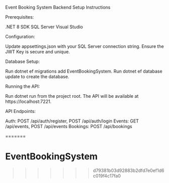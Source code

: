 
Event Booking System Backend
Setup Instructions

Prerequisites:

.NET 8 SDK
SQL Server
Visual Studio


Configuration:

Update appsettings.json with your SQL Server connection string.
Ensure the JWT Key is secure and unique.


Database Setup:

Run dotnet ef migrations add EventBookingSystem.
Run dotnet ef database update to create the database.


Running the API:

Run dotnet run from the project root.
The API will be available at https://localhost:7221.


API Endpoints:

Auth: POST /api/auth/register, POST /api/auth/login
Events: GET /api/events, POST /api/events
Bookings: POST /api/bookings



=======
# EventBookingSystem
>>>>>>> d79381b03d92883b2dfd7e0ef1d6c019f4c17fa0
